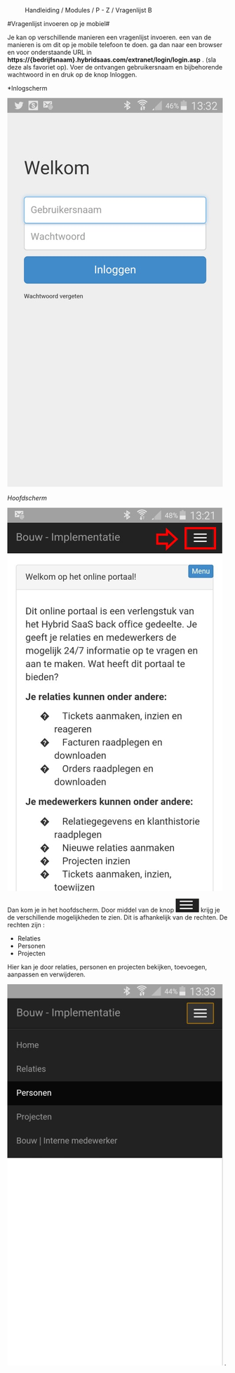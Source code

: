 <properties>
	<page>
		<title>Vragenlijst invoeren</title>
	</page>
	<menu>
		<position>Handleiding / Modules / P - Z / Vragenlijst</position> 
		<title>Vragenlijst invoeren</title>
	<sort>B</sort>
	</menu>
</properties>


#Vragenlijst invoeren op je mobiel#

<description>Je kan op verschillende manieren een vragenlijst invoeren. een van de manieren is om dit op je mobile telefoon te doen. ga dan naar een browser en voor onderstaande URL in **https://{bedrijfsnaam}.hybridsaas.com/extranet/login/login.asp** . (sla deze als favoriet op). </description>
Voer de ontvangen gebruikersnaam en bijbehorende wachtwoord in en druk op de knop Inloggen.  

*Inlogscherm

![](images/mob-inlog.jpg)

*Hoofdscherm*

![](images/mob-hoofd.jpg)

Dan kom je in het hoofdscherm. Door middel van de knop ![](images/mob-knop.jpg)  krijg je de verschillende mogelijkheden te zien. Dit is afhankelijk van de rechten. De rechten zijn :

- Relaties
- Personen
- Projecten

Hier kan je door relaties, personen en projecten bekijken, toevoegen, aanpassen en verwijderen. 

![](images/mob-menu.jpg) 
.

      